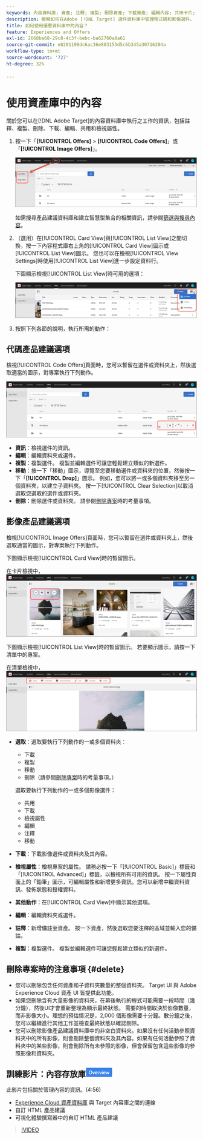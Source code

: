 ```yaml
---
keywords: 內容資料庫; 資產; 注釋; 複製; 刪除資產; 下載資產; 編輯內容; 共用卡片; 檢視內容屬性
description: 瞭解如何在Adobe [!DNL Target] 選件資料庫中管理程式碼和影像選件。 瞭解如何檢視優惠方案的詳細資訊，以及如何編輯、複製、移動或刪除優惠方案。
title: 如何使用優惠資料庫中的內容？
feature: Experiences and Offers
exl-id: 2668ba68-29c8-4c3f-bebc-ba62760a8a61
source-git-commit: e8201198dc6ac36e803153d5c6b345a30716204a
workflow-type: tm+mt
source-wordcount: '727'
ht-degree: 32%

---
```


# 使用資產庫中的內容

關於您可以在[!DNL Adobe Target]的內容資料庫中執行之工作的資訊，包括註釋、複製、刪除、下載、編輯、共用和檢視屬性。

1. 按一下「**[!UICONTROL Offers]** > **[!UICONTROL Code Offers]**」或「**[!UICONTROL Image Offers]**」。

   ![代碼選件和影像選件索引標籤](/help/main/c-experiences/c-manage-content/assets/offers-both.png)

   如需搜尋產品建議資料庫和建立智慧型集合的相關資訊，請參閱[篩選與搜尋內容](/help/main/c-experiences/c-manage-content/filter-and-search-content.md#concept_3B59B8F025BF4CEA82ECC5199D365276)。

1. （選用）在[!UICONTROL Card View]與[!UICONTROL List View]之間切換，按一下內容程式庫右上角的[!UICONTROL Card View]圖示或[!UICONTROL List View]圖示。 您也可以在檢視[!UICONTROL View Settings]時使用[!UICONTROL List View]進一步設定資料行。

   下圖顯示檢視[!UICONTROL List View]時可用的選項：

   ![清單檢視選項](/help/main/c-experiences/c-manage-content/assets/view-settings-options.png)

1. 按照下列各節的說明，執行所需的動作：

## 代碼產品建議選項

檢視[!UICONTROL Code Offers]頁面時，您可以暫留在選件或資料夾上，然後選取適當的圖示，對專案執行下列動作。

![代碼選件索引標籤上的暫留圖示](/help/main/c-experiences/c-manage-content/assets/code-offers-hover-icons.png)

* **資訊**：檢視選件的資訊。
* **編輯**：編輯資料夾或選件。
* **複製**：複製選件。 複製並編輯選件可讓您輕鬆建立類似的新選件。
* **移動**：按一下「移動」圖示，導覽至您要移動選件或資料夾的位置，然後按一下「**[!UICONTROL Drop]**」圖示。 例如，您可以將一或多個資料夾移至另一個資料夾，以建立子資料夾。 按一下[!UICONTROL Clear Selection]以取消選取您選取的選件或資料夾。
* **刪除**：刪除選件或資料夾。 請參閱[刪除專案](#delete)時的考量事項。

## 影像產品建議選項

檢視[!UICONTROL Image Offers]頁面時，您可以暫留在選件或資料夾上，然後選取適當的圖示，對專案執行下列動作。

下圖顯示檢視[!UICONTROL Card View]時的暫留圖示。

在卡片檢視中，![在「影像選件」索引標籤上暫留圖示](/help/main/c-experiences/c-manage-content/assets/image-offers-hover-icons.png)

下圖顯示檢視[!UICONTROL List View]時的暫留圖示。 若要顯示圖示，請按一下清單中的專案。

在清單檢視中，![在[影像選件]索引標籤上暫留圖示](/help/main/c-experiences/c-manage-content/assets/list-view-hover.png)

* **選取**：選取要執行下列動作的一或多個資料夾：

   * 下載
   * 複製
   * 移動
   * 刪除（請參閱[刪除專案](#delete)時的考量事項。）

  選取要執行下列動作的一或多個影像選件：

   * 共用
   * 下載
   * 檢視屬性
   * 編輯
   * 注釋
   * 移動

* **下載**：下載影像選件或資料夾及其內容。
* **檢視屬性**：檢視專案的屬性。 請務必按一下「[!UICONTROL Basic]」標籤和「[!UICONTROL Advanced]」標籤，以檢視所有可用的資訊。 按一下屬性頁面上的「鉛筆」圖示，可編輯屬性和新增更多資訊。您可以新增中繼資料資訊、發佈狀態和授權資料。
* **其他動作**：在[!UICONTROL Card View]中顯示其他選項。
* **編輯**：編輯資料夾或選件。
* **註釋**：新增備註至資產。 按一下資產，然後選取您要注釋的區域並輸入您的備註。
* **複製**：複製選件。 複製並編輯選件可讓您輕鬆建立類似的新選件。

## 刪除專案時的注意事項 {#delete}

* 您可以刪除包含任何資產和子資料夾數量的整個資料夾。 Target UI 與 Adobe Experience Cloud 資產 UI 皆提供此功能。
* 如果您刪除含有大量影像的資料夾，在幕後執行的程式可能需要一段時間（幾分鐘），然後UI才會重新整理為顯示最終狀態。 需要的時間取決於影像數量，而非影像大小。理想的預估情況是，2,000 個影像需要十分鐘。數分鐘之後，您可以繼續進行其他工作並檢查最終狀態以確認刪除。
* 您可以刪除影像產品建議資料庫中的非空白資料夾。如果沒有任何活動參照資料夾中的所有影像，則會刪除整個資料夾及其內容。如果有任何活動參照了資料夾中的某些影像，則會刪除所有未參照的影像，但會保留包含這些影像的參照影像和資料夾。

## 訓練影片：內容存放庫![Overview badge](/help/main/assets/overview.png)

此影片包括關於管理內容的資訊。(4:56)

* [Experience Cloud 資產資料庫](https://experienceleague.adobe.com/docs/core-services/interface/assets/creative-cloud.html) 與 Target 內容庫之間的連線
* 自訂 HTML 產品建議
* 可視化體驗撰寫器中的自訂 HTML 產品建議

>[!VIDEO](https://video.tv.adobe.com/v/17387)
